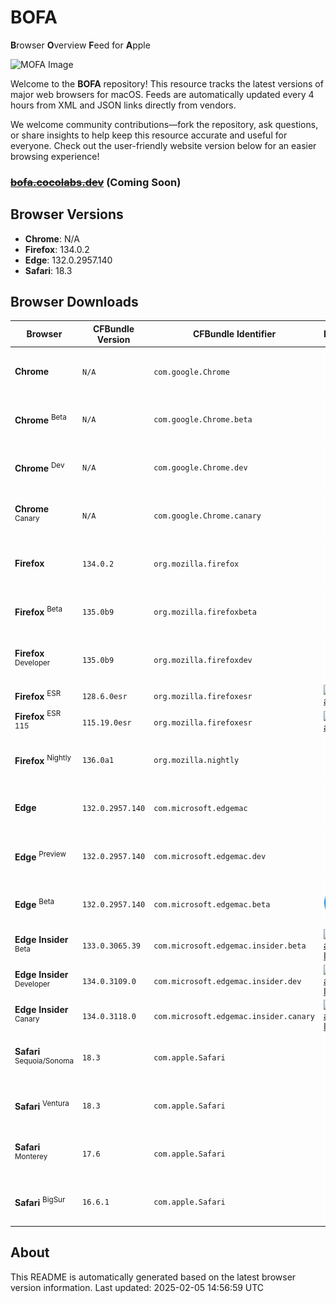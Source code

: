 # **BOFA**
**B**rowser **O**verview **F**eed for **A**pple

<img src=".github/images/logo_Mofa_NoBackground.png" alt="MOFA Image" width="200">

Welcome to the **BOFA** repository! This resource tracks the latest versions of major web browsers for macOS. Feeds are automatically updated every 4 hours from XML and JSON links directly from vendors.

We welcome community contributions—fork the repository, ask questions, or share insights to help keep this resource accurate and useful for everyone. Check out the user-friendly website version below for an easier browsing experience!

### ~~[bofa.cocolabs.dev](https://bofa.cocolabs.dev)~~ (Coming Soon)

## Browser Versions

- **Chrome**: N/A
- **Firefox**: 134.0.2
- **Edge**: 132.0.2957.140
- **Safari**: 18.3

## Browser Downloads

| **Browser** | **CFBundle Version** | **CFBundle Identifier** | **Download** |
|------------|-------------------|---------------------|------------|
| **Chrome**  | `N/A` | `com.google.Chrome` | <a href="https://dl.google.com/chrome/mac/stable/accept_tos%3Dhttps%253A%252F%252Fwww.google.com%252Fintl%252Fen_ph%252Fchrome%252Fterms%252F%26_and_accept_tos%3Dhttps%253A%252F%252Fpolicies.google.com%252Fterms/googlechrome.pkg"><img src=".github/images/chrome.png" alt="Download Chrome" width="80"></a> |
| **Chrome** <sup>Beta</sup> | `N/A` | `com.google.Chrome.beta` | <a href="https://dl.google.com/chrome/mac/beta/accept_tos%3Dhttps%253A%252F%252Fwww.google.com%252Fintl%252Fen_ph%252Fchrome%252Fterms%252F%26_and_accept_tos%3Dhttps%253A%252F%252Fpolicies.google.com%252Fterms/googlechrome.pkg"><img src=".github/images/chrome_beta.png" alt="Download Chrome" width="80"></a> |
| **Chrome** <sup>Dev</sup> | `N/A` | `com.google.Chrome.dev` | <a href="https://dl.google.com/chrome/mac/universal/dev/googlechromedev.dmg"><img src=".github/images/chrome_dev.png" alt="Download Chrome" width="80"></a> |
| **Chrome** <sup>Canary</sup> | `N/A` | `com.google.Chrome.canary` | <a href="https://dl.google.com/chrome/mac/universal/canary/googlechromecanary.dmg"><img src=".github/images/chrome_canary.png" alt="Download Chrome" width="80"></a> |
| **Firefox**  | `134.0.2` | `org.mozilla.firefox` | <a href="https://download-installer.cdn.mozilla.net/pub/firefox/releases/134.0.2/mac/en-US/Firefox%20134.0.2.pkg"><img src=".github/images/firefox.png" alt="Download Firefox" width="80"></a> |
| **Firefox** <sup>Beta</sup> | `135.0b9` | `org.mozilla.firefoxbeta` | <a href="https://download-installer.cdn.mozilla.net/pub/firefox/releases/135.0b9/mac/en-US/Firefox%20135.0b9.pkg"><img src=".github/images/firefox.png" alt="Download Firefox" width="80"></a> |
| **Firefox** <sup>Developer</sup> | `135.0b9` | `org.mozilla.firefoxdev` | <a href="https://download-installer.cdn.mozilla.net/pub/devedition/releases/135.0b9/mac/en-US/Firefox%20135.0b9.dmg"><img src=".github/images/firefox_developer.png" alt="Download Firefox" width="80"></a> |
| **Firefox** <sup>ESR</sup> | `128.6.0esr` | `org.mozilla.firefoxesr` | <a href="https://download-installer.cdn.mozilla.net/pub/firefox/releases/128.6.0esr/mac/en-US/Firefox%20128.6.0esr.pkg"><img src=".github/images/firefox_esr.png" alt="Download Firefox" width="80"></a> |
| **Firefox** <sup>ESR 115</sup> | `115.19.0esr` | `org.mozilla.firefoxesr` | <a href="https://download-installer.cdn.mozilla.net/pub/firefox/releases/115.19.0esr/mac/en-US/Firefox%20115.19.0esr.pkg"><img src=".github/images/firefox_esr_next.png" alt="Download Firefox" width="80"></a> |
| **Firefox** <sup>Nightly</sup> | `136.0a1` | `org.mozilla.nightly` | <a href="https://download-installer.cdn.mozilla.net/pub/firefox/nightly/latest-mozilla-central/firefox-136.0a1.en-US.mac.pkg"><img src=".github/images/firefox_nightly.png" alt="Download Firefox" width="80"></a> |
| **Edge**  | `132.0.2957.140` | `com.microsoft.edgemac` | <a href="https://officecdn-microsoft-com.akamaized.net/pr/03adf619-38c6-4249-95ff-4a01c0ffc962/MacAutoupdate/MicrosoftEdgeUpdate-132.0.2957.140.pkg"><img src=".github/images/edge.png" alt="Download Edge" width="80"></a> |
| **Edge** <sup>Preview</sup> | `132.0.2957.140` | `com.microsoft.edgemac.dev` | <a href="https://officecdn-microsoft-com.akamaized.net/pr/03adf619-38c6-4249-95ff-4a01c0ffc962/MacAutoupdate/MicrosoftEdgeUpdate-132.0.2957.140.pkg"><img src=".github/images/edge.png" alt="Download Edge" width="80"></a> |
| **Edge** <sup>Beta</sup> | `132.0.2957.140` | `com.microsoft.edgemac.beta` | <a href="https://officecdn-microsoft-com.akamaized.net/pr/03adf619-38c6-4249-95ff-4a01c0ffc962/MacAutoupdate/MicrosoftEdgeUpdate-132.0.2957.140.pkg"><img src=".github/images/edge_beta.png" alt="Download Edge" width="80"></a> |
| **Edge Insider** <sup>Beta</sup> | `133.0.3065.39` | `com.microsoft.edgemac.insider.beta` | <a href="https://msedge.sf.dl.delivery.mp.microsoft.com/filestreamingservice/files/e4c0bc66-f41b-4c9d-94ca-97df82f87712/MicrosoftEdgeBeta-133.0.3065.39.pkg"><img src=".github/images/edge_insider_beta.png" alt="Download Edge Insider" width="80"></a> |
| **Edge Insider** <sup>Developer</sup> | `134.0.3109.0` | `com.microsoft.edgemac.insider.dev` | <a href="https://msedge.sf.dl.delivery.mp.microsoft.com/filestreamingservice/files/e0bb2ce1-9c30-40f4-b09b-2c649d2c77a7/MicrosoftEdgeDev-134.0.3109.0.pkg"><img src=".github/images/edge_insider_dev.png" alt="Download Edge Insider" width="80"></a> |
| **Edge Insider** <sup>Canary</sup> | `134.0.3118.0` | `com.microsoft.edgemac.insider.canary` | <a href="https://msedge.sf.dl.delivery.mp.microsoft.com/filestreamingservice/files/7f277d5d-c938-4a0b-a092-c3989064172b/MicrosoftEdgeCanary-134.0.3118.0.pkg"><img src=".github/images/edge_insider_canary.png" alt="Download Edge Insider" width="80"></a> |
| **Safari** <sup>Sequoia/Sonoma</sup> | `18.3` | `com.apple.Safari` | <a href="https://swcdn.apple.com/content/downloads/09/29/072-37131-A_TB5KELZSTG/yngguudq6uadu4goqvbbroumbqgnpf0q3m/Safari18.3SonomaAuto.pkg"><img src=".github/images/safari.png" alt="Download Safari" width="80"></a> |
| **Safari** <sup>Ventura</sup> | `18.3` | `com.apple.Safari` | <a href="https://swcdn.apple.com/content/downloads/25/26/072-37121-A_ZC4O3POGUS/zyrvcx8nmioye0dlak2mz4zsedgidau1o3/Safari18.3VenturaAuto.pkg"><img src=".github/images/safari.png" alt="Download Safari" width="80"></a> |
| **Safari** <sup>Monterey</sup> | `17.6` | `com.apple.Safari` | <a href="https://swcdn.apple.com/content/downloads/19/54/062-47822-A_BHCA3624RA/oixd7i5b8y3g67u6x0upt45m0u2xotc4eh/Safari17.6MontereyAuto.pkg"><img src=".github/images/safari.png" alt="Download Safari" width="80"></a> |
| **Safari** <sup>BigSur</sup> | `16.6.1` | `com.apple.Safari` | <a href="https://swcdn.apple.com/content/downloads/47/04/042-27539-A_JOWCKWG03T/q1askvrrids8ykmi9ok73aqmj05kzskcya/Safari16.6.1BigSurAuto.pkg"><img src=".github/images/safari.png" alt="Download Safari" width="80"></a> |

## About

This README is automatically generated based on the latest browser version information.
Last updated: 2025-02-05 14:56:59 UTC

